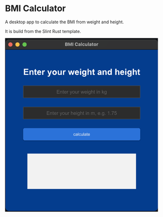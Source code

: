 # BMI Calculator

A desktop app to calculate the BMI from weight and height.

It is build from the Slint Rust template.

![screenshot.png](screenshot.png)